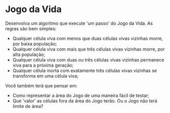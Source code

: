 # Jogo da Vida

Desenvolva um algoritmo que execute 'um passo' do Jogo da Vida. As regras são bem simples:

* Qualquer célula viva com menos que duas células vivas vizinhas morre, por baixa população;
* Qualquer célula viva com mais que três células vivas vizinhas morre, por alta população;
* Qualquer célula viva com duas ou três células vivas vizinhas permanece viva para a próxima geração;
* Qualquer célula morta com exatamente três células vivas vizinhas se transforma em uma célula viva;

Você também terá que pensar em:

* Como representar a área do Jogo de uma maneira fácil de testar;
* Que 'valor' as células fora da área do Jogo terão. Ou o Jogo não terá limite de área?